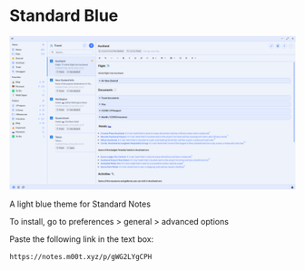 # Standard Blue

![preview](https://raw.githubusercontent.com/m00t316/standard-blue/main/24d2f9d7-497d-4761-bf41-f23838636789.png)

A light blue theme for Standard Notes

To install, go to preferences > general > advanced options

Paste the following link in the text box:
```
https://notes.m00t.xyz/p/gWG2LYgCPH
```
